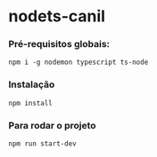 # nodets-canil


### Pré-requisitos globais:

`npm i -g nodemon typescript ts-node`

### Instalação
`npm install`

### Para rodar o projeto

`npm run start-dev`